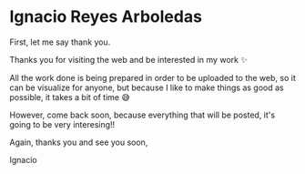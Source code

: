 # Ignacio Reyes Arboledas

First, let me say thank you.

Thanks you for visiting the web and be interested in my work ✨

All the work done is being prepared in order to be uploaded to the web, so it can be visualize for anyone, but because I like to make things as good as possible, it takes a bit of time :sweat_smile:

However, come back soon, because everything that will be posted, it's going to be very interesing!!

Again, thanks you and see you soon,

Ignacio
